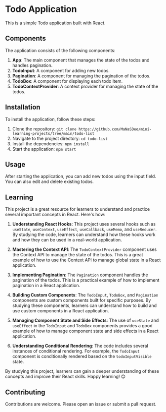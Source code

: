# Todo Application

This is a simple Todo application built with React.

## Components

The application consists of the following components:

1. **App**: The main component that manages the state of the todos and handles pagination.
2. **TodoInput**: A component for adding new todos.
3. **Pagination**: A component for managing the pagination of the todos.
4. **TodoBox**: A component for displaying each todo item.
5. **TodoContextProvider**: A context provider for managing the state of the todos.

## Installation

To install the application, follow these steps:

1. Clone the repository: `git clone https://github.com/MaNaSDeo/mini-learning-projects/tree/main/todo-list`
2. Navigate to the project directory: `cd todo-list`
3. Install the dependencies: `npm install`
4. Start the application: `npm start`

## Usage

After starting the application, you can add new todos using the input field. You can also edit and delete existing todos.

## Learning

This project is a great resource for learners to understand and practice several important concepts in React. Here's how:

1. **Understanding React Hooks**: This project uses several hooks such as `useState`, `useContext`, `useEffect`, `useCallback`, `useMemo`, and `useReducer`. By studying the code, learners can understand how these hooks work and how they can be used in a real-world application.

2. **Mastering the Context API**: The `TodoContextProvider` component uses the Context API to manage the state of the todos. This is a great example of how to use the Context API to manage global state in a React application.

3. **Implementing Pagination**: The `Pagination` component handles the pagination of the todos. This is a practical example of how to implement pagination in a React application.

4. **Building Custom Components**: The `TodoInput`, `TodoBox`, and `Pagination` components are custom components built for specific purposes. By studying these components, learners can understand how to build and use custom components in a React application.

5. **Managing Component State and Side Effects**: The use of `useState` and `useEffect` in the `TodoInput` and `TodoBox` components provides a good example of how to manage component state and side effects in a React application.

6. **Understanding Conditional Rendering**: The code includes several instances of conditional rendering. For example, the `TodoInput` component is conditionally rendered based on the `todoInputVisible` state.

By studying this project, learners can gain a deeper understanding of these concepts and improve their React skills. Happy learning! 😊

## Contributing

Contributions are welcome. Please open an issue or submit a pull request.
